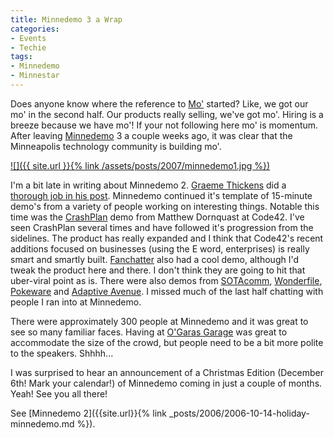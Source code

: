 ```yaml
---
title: Minnedemo 3 a Wrap
categories:
- Events
- Techie
tags:
- Minnedemo
- Minnestar
---
```


Does anyone know where the reference to [Mo'](http://en.wikipedia.org/wiki/Mo) started? Like, we got our mo' in the second half. Our products really selling, we've got mo'. Hiring is a breeze because we have mo'! If your not following here mo' is momentum. After leaving [Minnedemo](http://www.minnedemo.com/) 3 a couple weeks ago, it was clear that the Minneapolis technology community is building mo'.


[![]({{ site.url }}{% link /assets/posts/2007/minnedemo1.jpg %})](http://thingelstad.com/s/minnedemo-3-a-wrap/750/img)

I'm a bit late in writing about Minnedemo 2. [Graeme Thickens](http://graemethickins.typepad.com/graeme_blogs_here/) did a [thorough job in his post](http://graemethickins.typepad.com/graeme_blogs_here/2007/10/minnedemo---hot.html). Minnedemo continued it's template of 15-minute demo's from a variety of people working on interesting things. Notable this time was the [CrashPlan](http://www.crashplan.com/) demo from Matthew Dornquast at Code42. I've seen CrashPlan several times and have followed it's progression from the sidelines. The product has really expanded and I think that Code42's recent additions focused on businesses (using the E word, enterprises) is really smart and smartly built. [Fanchatter](http://fanchatter.com/) also had a cool demo, although I'd tweak the product here and there. I don't think they are going to hit that uber-viral point as is. There were also demos from [SOTAcomm](http://sotacomm.com/index.php?option=com_content&task=view&id=18&Itemid=35), [Wonderfile](http://www.wonderfile.net/), [Pokeware](http://www.pokeware.com/) and [Adaptive Avenue](http://www.adaptiveavenue.com/). I missed much of the last half chatting with people I ran into at Minnedemo.

There were approximately 300 people at Minnedemo and it was great to see so many familiar faces. Having at [O'Garas Garage](http://www.ogaras.com/garagecalendar.html) was great to accommodate the size of the crowd, but people need to be a bit more polite to the speakers. Shhhh...

I was surprised to hear an announcement of a Christmas Edition (December 6th! Mark your calendar!) of Minnedemo coming in just a couple of months. Yeah! See you all there!

See [Minnedemo 2]({{site.url}}{% link _posts/2006/2006-10-14-holiday-minnedemo.md %}).
